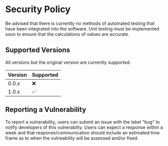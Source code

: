 # Security Policy
Be advised that there is currently no methods of automated testing that have been integrated into the software. Unit testing must be implemented soon to ensure that the calculations of values are accurate. 

## Supported Versions

All versions but the original version are currently supported.

| Version | Supported          |
| ------- | ------------------ |
| 0.0.x   | :x:                |
| 1.0.x   | :white_check_mark: |

## Reporting a Vulnerability

To report a vulnerability, users can submit an issue with the label "bug" to notify developers of this vulnerabilty. Users can expect a response within a week and that response/communication should include an estimated time frame as to when the vulneability will be assessed and/or fixed. 
